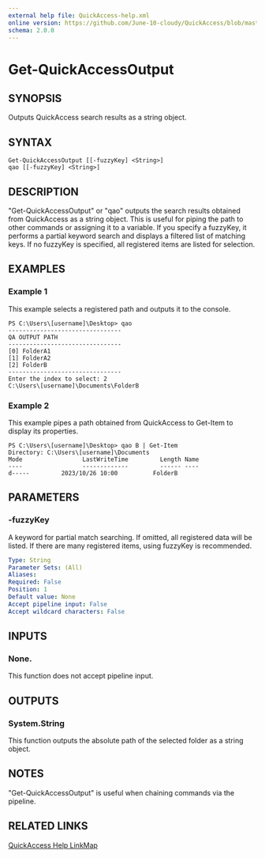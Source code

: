 ```yaml
---
external help file: QuickAccess-help.xml
online version: https://github.com/June-10-cloudy/QuickAccess/blob/master/help/en-US/QuickAccess-help.xml
schema: 2.0.0
---
```

# Get-QuickAccessOutput
## SYNOPSIS
Outputs QuickAccess search results as a string object.
## SYNTAX
```
Get-QuickAccessOutput [[-fuzzyKey] <String>]
qao [[-fuzzyKey] <String>]
```
## DESCRIPTION
"Get-QuickAccessOutput" or "qao" outputs the search results obtained from QuickAccess as a string object.
This is useful for piping the path to other commands or assigning it to a variable.
If you specify a fuzzyKey, it performs a partial keyword search and displays a filtered list of matching keys.
If no fuzzyKey is specified, all registered items are listed for selection.
## EXAMPLES
### Example 1
This example selects a registered path and outputs it to the console.
```
PS C:\Users\[username]\Desktop> qao
--------------------------------
QA OUTPUT PATH
--------------------------------
[0] FolderA1
[1] FolderA2
[2] FolderB
--------------------------------
Enter the index to select: 2
C:\Users\[username]\Documents\FolderB
```
### Example 2
This example pipes a path obtained from QuickAccess to Get-Item to display its properties.
```
PS C:\Users\[username]\Desktop> qao B | Get-Item
Directory: C:\Users\[username]\Documents
Mode                 LastWriteTime         Length Name
----                 -------------         ------ ----
d-----         2023/10/26 10:00          FolderB
```
## PARAMETERS
### -fuzzyKey
A keyword for partial match searching.
If omitted, all registered data will be listed.
If there are many registered items, using fuzzyKey is recommended.
```yaml
Type: String
Parameter Sets: (All)
Aliases:
Required: False
Position: 1
Default value: None
Accept pipeline input: False
Accept wildcard characters: False
```
## INPUTS
### None. 
This function does not accept pipeline input.
## OUTPUTS
### System.String
This function outputs the absolute path of the selected folder as a string object.
## NOTES
"Get-QuickAccessOutput" is useful when chaining commands via the pipeline.
## RELATED LINKS
[QuickAccess Help LinkMap](https://github.com/June-10-cloudy/QuickAccess/blob/master/README.md)

